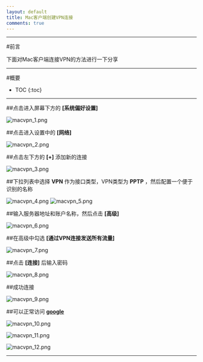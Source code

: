 ```yaml
---
layout: default
title: Mac客户端创建VPN连接
comments: true
---
```


---

#前言

下面对Mac客户端连接VPN的方法进行一下分享

---

#概要

* TOC
{:toc}


---

##点击进入屏幕下方的 **[系统偏好设置]**

![macvpn_1.png](/images/vpn_for_mac_clients/macvpn_1.png)

##点击进入设置中的 **[网络]**

![macvpn_2.png](/images/vpn_for_mac_clients/macvpn_2.png)

##点击左下方的 **[+]** 添加新的连接

![macvpn_3.png](/images/vpn_for_mac_clients/macvpn_3.png)

##下拉列表中选择 **VPN** 作为接口类型，VPN类型为 **PPTP** ，然后配置一个便于识别的名称

![macvpn_4.png](/images/vpn_for_mac_clients/macvpn_4.png)
![macvpn_5.png](/images/vpn_for_mac_clients/macvpn_5.png)

##输入服务器地址和账户名称，然后点击 **[高级]**

![macvpn_6.png](/images/vpn_for_mac_clients/macvpn_6.png)

##在高级中勾选 **[通过VPN连接发送所有流量]**

![macvpn_7.png](/images/vpn_for_mac_clients/macvpn_7.png)

##点击 **[连接]** 后输入密码

![macvpn_8.png](/images/vpn_for_mac_clients/macvpn_8.png)

##成功连接

![macvpn_9.png](/images/vpn_for_mac_clients/macvpn_9.png)

##可以正常访问 **[google][google]**

![macvpn_10.png](/images/vpn_for_mac_clients/macvpn_10.png)

![macvpn_11.png](/images/vpn_for_mac_clients/macvpn_11.png)

![macvpn_12.png](/images/vpn_for_mac_clients/macvpn_12.png)

---

[google]: http://www.google.com
